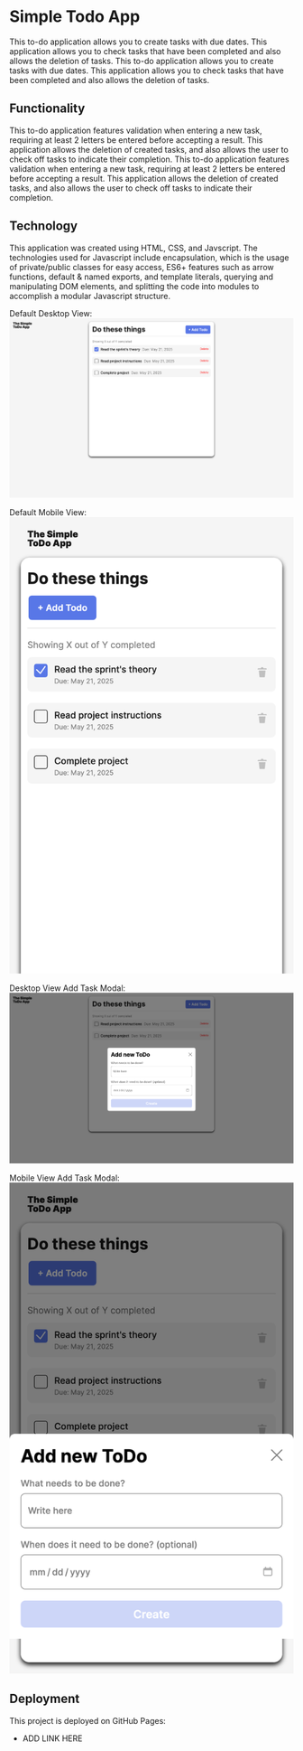 # Simple Todo App

This to-do application allows you to create tasks with due dates. This application allows you to check tasks that have been completed and also allows the deletion of tasks.
This to-do application allows you to create tasks with due dates. This application allows you to check tasks that have been completed and also allows the deletion of tasks.

## Functionality

This to-do application features validation when entering a new task, requiring at least 2 letters be entered before accepting a result. This application allows the deletion of created tasks, and also allows the user to check off tasks to indicate their completion.
This to-do application features validation when entering a new task, requiring at least 2 letters be entered before accepting a result. This application allows the deletion of created tasks, and also allows the user to check off tasks to indicate their completion.

## Technology

This application was created using HTML, CSS, and Javscript. The technologies used for Javascript include encapsulation, which is the usage of private/public classes for easy access, ES6+ features such as arrow functions, default & named exports, and template literals, querying and manipulating DOM elements, and splitting the code into modules to accomplish a modular Javascript structure.

Default Desktop View:
![alt text](./images/image.png)

Default Mobile View:
![alt text](./images/image-1.png)

Desktop View Add Task Modal:
![alt text](./images/image-3.png)

Mobile View Add Task Modal:
![alt text](./images/image-2.png)

## Deployment

This project is deployed on GitHub Pages:

- ADD LINK HERE
